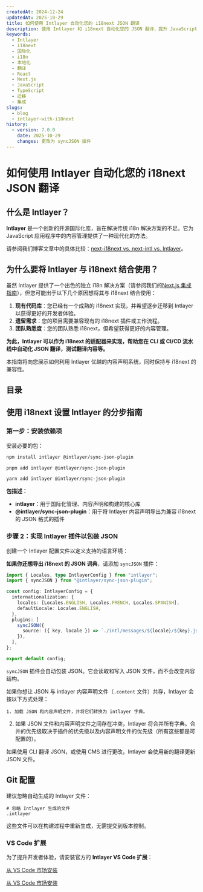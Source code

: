 ```yaml
---
createdAt: 2024-12-24
updatedAt: 2025-10-29
title: 如何使用 Intlayer 自动化您的 i18next JSON 翻译
description: 使用 Intlayer 和 i18next 自动化您的 JSON 翻译，提升 JavaScript 应用程序的国际化水平。
keywords:
  - Intlayer
  - i18next
  - 国际化
  - i18n
  - 本地化
  - 翻译
  - React
  - Next.js
  - JavaScript
  - TypeScript
  - 迁移
  - 集成
slugs:
  - blog
  - intlayer-with-i18next
history:
  - version: 7.0.0
    date: 2025-10-29
    changes: 更改为 syncJSON 插件
---
```


# 如何使用 Intlayer 自动化您的 i18next JSON 翻译

## 什么是 Intlayer？

**Intlayer** 是一个创新的开源国际化库，旨在解决传统 i18n 解决方案的不足。它为 JavaScript 应用程序中的内容管理提供了一种现代化的方法。

请参阅我们博客文章中的具体比较：[next-i18next vs. next-intl vs. Intlayer](https://github.com/aymericzip/intlayer/blob/main/docs/blog/zh/next-i18next_vs_next-intl_vs_intlayer.md)。

## 为什么要将 Intlayer 与 i18next 结合使用？

虽然 Intlayer 提供了一个出色的独立 i18n 解决方案（请参阅我们的[Next.js 集成指南](https://github.com/aymericzip/intlayer/blob/main/docs/docs/zh/intlayer_with_nextjs_16.md)），但您可能出于以下几个原因想将其与 i18next 结合使用：

1. **现有代码库**：您已经有一个成熟的 i18next 实现，并希望逐步迁移到 Intlayer 以获得更好的开发者体验。
2. **遗留需求**：您的项目需要兼容现有的 i18next 插件或工作流程。
3. **团队熟悉度**：您的团队熟悉 i18next，但希望获得更好的内容管理。

**为此，Intlayer 可以作为 i18next 的适配器来实现，帮助您在 CLI 或 CI/CD 流水线中自动化 JSON 翻译，测试翻译内容等。**

本指南将向您展示如何利用 Intlayer 优越的内容声明系统，同时保持与 i18next 的兼容性。

## 目录

<TOC/>

## 使用 i18next 设置 Intlayer 的分步指南

### 第一步：安装依赖项

安装必要的包：

```bash packageManager="npm"
npm install intlayer @intlayer/sync-json-plugin
```

```bash packageManager="pnpm"
pnpm add intlayer @intlayer/sync-json-plugin
```

```bash packageManager="yarn"
yarn add intlayer @intlayer/sync-json-plugin
```

**包描述：**

- **intlayer**：用于国际化管理、内容声明和构建的核心库
- **@intlayer/sync-json-plugin**：用于将 Intlayer 内容声明导出为兼容 i18next 的 JSON 格式的插件

### 步骤 2：实现 Intlayer 插件以包装 JSON

创建一个 Intlayer 配置文件以定义支持的语言环境：

**如果你还想导出 i18next 的 JSON 词典**，请添加 `syncJSON` 插件：

```typescript fileName="intlayer.config.ts"
import { Locales, type IntlayerConfig } from "intlayer";
import { syncJSON } from "@intlayer/sync-json-plugin";

const config: IntlayerConfig = {
  internationalization: {
    locales: [Locales.ENGLISH, Locales.FRENCH, Locales.SPANISH],
    defaultLocale: Locales.ENGLISH,
  },
  plugins: [
    syncJSON({
      source: ({ key, locale }) => `./intl/messages/${locale}/${key}.json`,
    }),
  ],
};

export default config;
```

`syncJSON` 插件会自动包装 JSON。它会读取和写入 JSON 文件，而不会改变内容结构。

如果你想让 JSON 与 intlayer 内容声明文件（`.content` 文件）共存，Intlayer 会按以下方式处理：

    1. 加载 JSON 和内容声明文件，并将它们转换为 intlayer 字典。

2. 如果 JSON 文件和内容声明文件之间存在冲突，Intlayer 将合并所有字典。合并的优先级取决于插件的优先级以及内容声明文件的优先级（所有这些都是可配置的）。

如果使用 CLI 翻译 JSON，或使用 CMS 进行更改，Intlayer 会使用新的翻译更新 JSON 文件。

## Git 配置

建议忽略自动生成的 Intlayer 文件：

```plaintext fileName=".gitignore"
# 忽略 Intlayer 生成的文件
.intlayer
```

这些文件可以在构建过程中重新生成，无需提交到版本控制。

### VS Code 扩展

为了提升开发者体验，请安装官方的 **Intlayer VS Code 扩展**：

[从 VS Code 市场安装](https://marketplace.visualstudio.com/items?itemName=intlayer.intlayer-vs-code-extension)

[从 VS Code 市场安装](https://marketplace.visualstudio.com/items?itemName=intlayer.intlayer-vs-code-extension)
